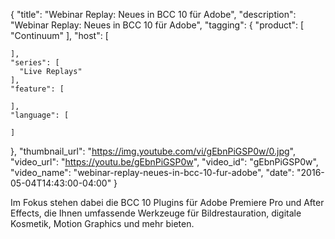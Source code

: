 {
  "title": "Webinar Replay: Neues in BCC 10 für Adobe",
  "description": "Webinar Replay: Neues in BCC 10 für Adobe",
  "tagging": {
    "product": [
      "Continuum"
    ],
    "host": [

    ],
    "series": [
      "Live Replays"
    ],
    "feature": [

    ],
    "language": [

    ]
  },
  "thumbnail_url": "https://img.youtube.com/vi/gEbnPiGSP0w/0.jpg",
  "video_url": "https://youtu.be/gEbnPiGSP0w",
  "video_id": "gEbnPiGSP0w",
  "video_name": "webinar-replay-neues-in-bcc-10-fur-adobe",
  "date": "2016-05-04T14:43:00-04:00"
}

Im Fokus stehen dabei die BCC 10 Plugins für Adobe Premiere Pro und After
Effects, die Ihnen umfassende Werkzeuge für Bildrestauration, digitale
Kosmetik, Motion Graphics und mehr bieten.


